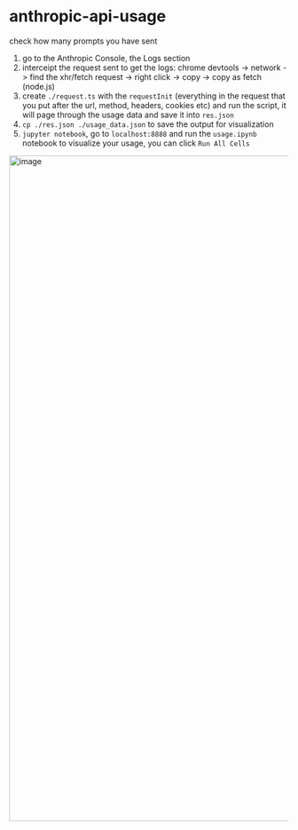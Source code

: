 # anthropic-api-usage

check how many prompts you have sent


1. go to the Anthropic Console, the Logs section
2. interceipt the request sent to get the logs:
   chrome devtools -> network -> find the xhr/fetch request -> right click -> copy -> copy as fetch (node.js)
3. create `./request.ts` with the `requestInit` (everything in the request
   that you put after the url, method, headers, cookies etc) and run the script,
   it will page through the usage data and save it into `res.json`
4. `cp ./res.json ./usage_data.json` to save the output for visualization
5. `jupyter notebook`, go to `localhost:8888` and run the `usage.ipynb`
   notebook to visualize your usage, you can click `Run All Cells`

<img width="1200" alt="image" src="https://github.com/user-attachments/assets/27eae552-bba6-4d2b-a53c-1b492af19534" />
